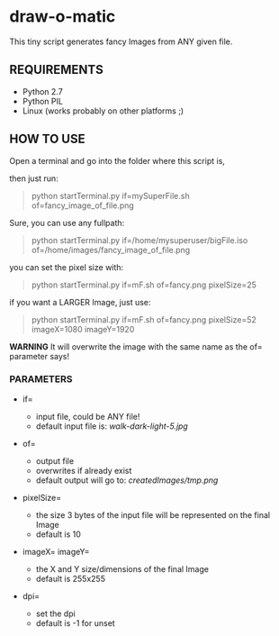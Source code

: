 # draw-o-matic #

This tiny script generates fancy Images from ANY given file.


## REQUIREMENTS ##

* Python 2.7
* Python PIL
* Linux (works probably on other platforms ;)


## HOW TO USE ##

Open a terminal and go into the folder where this script is,

then just run:
>    python startTerminal.py if=mySuperFile.sh of=fancy_image_of_file.png

Sure, you can use any fullpath:
>    python startTerminal.py if=/home/mysuperuser/bigFile.iso of=/home/images/fancy_image_of_file.png

you can set the pixel size with:
>    python startTerminal.py if=mF.sh of=fancy.png pixelSize=25

if you want a LARGER Image, just use:
>    python startTerminal.py if=mF.sh of=fancy.png pixelSize=52 imageX=1080 imageY=1920

**WARNING** It will overwrite the image with the same name as the of= parameter says!


### PARAMETERS ###

* if=
  * input file, could be ANY file!
  * default input file is: *walk-dark-light-5.jpg*

* of=
  * output file
  * overwrites if already exist
  * default output will go to: *createdImages/tmp.png*

* pixelSize=
  * the size 3 bytes of the input file will be represented on the final Image
  * default is 10

* imageX= imageY=
  * the X and Y size/dimensions of the final Image
  * default is 255x255

* dpi=
  * set the dpi
  * default is -1 for unset
